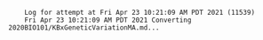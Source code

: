        Log for attempt at Fri Apr 23 10:21:09 AM PDT 2021 (11539)
        Fri Apr 23 10:21:09 AM PDT 2021 Converting 2020BIO101/KBxGeneticVariationMA.md...
